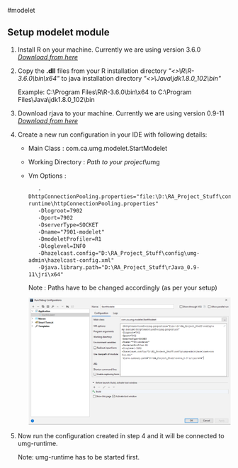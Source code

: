 #modelet

## Setup modelet module

1. Install R on your machine. Currently we are using version 3.6.0
   [*Download from here*](https://cran.r-project.org/bin/windows/base/old/3.6.0/) 
2. Copy the **.dll** files from your R installation directory *"<<Installation-Path>>\R\R-3.6.0\bin\x64"* to java installation directory *"<<Installation-Path>>\Java\jdk1.8.0_102\bin"*
  
   Example: C:\Program Files\R\R-3.6.0\bin\x64 to C:\Program Files\Java\jdk1.8.0_102\bin
3. Download rjava to your machine. Currently we are using version 0.9-11
   [*Download from here*](https://cran.r-project.org/web/packages/rJava/index.html)
4. Create a new run configuration in your IDE with following details:
    * Main Class : com.ca.umg.modelet.StartModelet
    * Working Directory : *Path to your project*\umg
    * Vm Options : 
       ```text
          -DhttpConnectionPooling.properties="file:\D:\RA_Project_Stuff\config\umg-runtime\httpConnectionPooling.properties"
          -Dlogroot=7902
          -Dport=7902
          -DserverType=SOCKET
          -Dname="7901-modelet"
          -DmodeletProfiler=R1
          -Dloglevel=INFO
          -Dhazelcast.config="D:\RA_Project_Stuff\config\umg-admin\hazelcast-config.xml"
          -Djava.library.path="D:\RA_Project_Stuff\rJava_0.9-11\jri\x64"
       ```
      Note : Paths have to be changed accordingly (as per your setup)
      
      ![](../setup/ModeletRunConig.PNG)

5. Now run the configuration created in step 4 and it will be connected to umg-runtime. 
  
   Note: umg-runtime has to be started first.